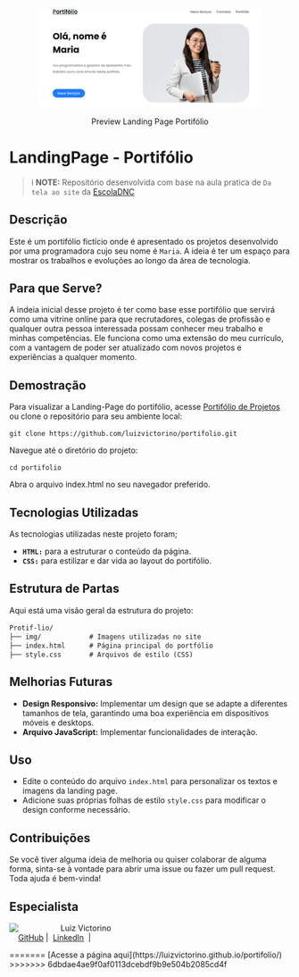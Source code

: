 <p align="center">
    <img src="./images/home-page.PNG" width="400">
</p>
<p align="center">Preview Landing Page Portifólio</p>

# LandingPage - Portifólio
>i **NOTE:** Repositório desenvolvida com base na aula pratica de `Da tela ao site` da [EscolaDNC](https://aluno.dnc.group/painel)

## Descrição
Este é um portifólio fictício onde é apresentado os projetos desenvolvido por uma programadora cujo seu nome é `Maria`. A ideia é ter um espaço para mostrar os trabalhos e evoluções ao longo da área de tecnologia. 

## Para que Serve?
A indeia inicial desse projeto é ter como base esse portifólio que servirá como  uma vitrine online para que recrutadores, colegas de profissão e qualquer outra pessoa interessada possam conhecer meu trabalho e minhas competências. Ele funciona como uma extensão do meu currículo, com a vantagem de poder ser atualizado com novos projetos e experiências a qualquer momento.

## Demostração
Para visualizar a Landing-Page do portifólio, acesse [Portifólio de Projetos](https://luizvictorino.github.io/portifolio/) ou clone o repositório para seu ambiente local:

```
git clone https://github.com/luizvictorino/portifolio.git
```

Navegue até o diretório do projeto:
```
cd portifolio
```

Abra o arquivo index.html no seu navegador preferido.


## Tecnologias Utilizadas
As tecnologias utilizadas neste projeto foram;
* **`HTML:`** para a estruturar o conteúdo da página.
* **`CSS:`** para estilizar e dar vida ao layout do portifólio.

## Estrutura de Partas
Aqui está uma visão geral da estrutura do projeto:

    Protif-lio/
    ├── img/            # Imagens utilizadas no site
    ├── index.html      # Página principal do portfólio
    ├── style.css       # Arquivos de estilo (CSS)

## Melhorias Futuras
* **Design Responsivo:** Implementar um design que se adapte a diferentes tamanhos de tela, garantindo uma boa experiência em dispositivos móveis e desktops.
* **Arquivo JavaScript:** Implementar funcionalidades de interação.

## Uso
* Edite o conteúdo do arquivo `index.html` para personalizar os textos e imagens da landing page.
* Adicione suas próprias folhas de estilo `style.css` para modificar o design conforme necessário.

## Contribuições
Se você tiver alguma ideia de melhoria ou quiser colaborar de alguma forma, sinta-se à vontade para abrir uma issue ou fazer um pull request. Toda ajuda é bem-vinda!

## Especialista
<p>
    <img 
      align=left 
      margin=10 
      width=80 
      src="https://avatars.githubusercontent.com/u/133029852?v=4"
    />
    <p>&nbsp&nbsp&nbspLuiz Victorino<br>
    &nbsp&nbsp&nbsp
    <a href="https://github.com/luizvictorino">
    GitHub</a>&nbsp;|&nbsp;
    <a href="https://www.linkedin.com/in/luiz-victorino/">LinkedIn</a>
&nbsp;|&nbsp;
</p>
=======
[Acesse a página aqui](https://luizvictorino.github.io/portifolio/)
>>>>>>> 6dbdae4ae9f0af0113dcebdf9b9e504b2085cd4f
